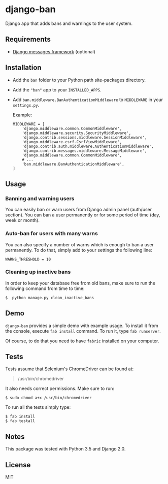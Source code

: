 # django-ban

Django app that adds bans and warnings to the user system.

## Requirements

- [Django messages framework](https://docs.djangoproject.com/en/1.9/ref/contrib/messages/) (optional)

## Installation

- Add the `ban` folder to your Python path site-packages directory.
- Add the `"ban"` app to your `INSTALLED_APPS`.
- Add `ban.middleware.BanAuthenticationMiddleware` to `MIDDLEWARE` in your `settings.py`.
    
    Example:
    

    ```
    MIDDLEWARE = [
        'django.middleware.common.CommonMiddleware',
        'django.middleware.security.SecurityMiddleware',
        'django.contrib.sessions.middleware.SessionMiddleware',
        'django.middleware.csrf.CsrfViewMiddleware',
        'django.contrib.auth.middleware.AuthenticationMiddleware',
        'django.contrib.messages.middleware.MessageMiddleware',
        'django.middleware.common.CommonMiddleware',
        # ...
        'ban.middleware.BanAuthenticationMiddleware',
    ]
    ```

## Usage

### Banning and warning users

You can easily ban or warn users from Django admin panel (auth/user section). You can ban a user permanently or for some period of time (day, week or month).

### Auto-ban for users with many warns

You can also specify a number of warns which is enough to ban a user permanently. To do that, simply add to your settings the following line:


    WARNS_THRESHOLD = 10

### Cleaning up inactive bans

In order to keep your database free from old bans, make sure to run the following command from time to time:


    $  python manage.py clean_inactive_bans

## Demo

`django-ban` provides a simple demo with example usage. To install it from the console, execute `fab install` command. To run it, type ``fab runserver``.

Of course, to do that you need to have `fabric` installed on your computer.

## Tests

Tests assume that Selenium's ChromeDriver can be found at:
> /usr/bin/chromedriver

It also needs correct permissions. Make sure to run:

    $ sudo chmod a+x /usr/bin/chromedriver

To run all the tests simply type:

    $ fab install
    $ fab testall

## Notes

This package was tested with Python 3.5 and Django 2.0.

## License

MIT

